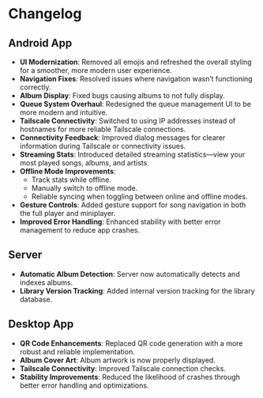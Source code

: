 # Changelog

## Android App
- **UI Modernization**: Removed all emojis and refreshed the overall styling for a smoother, more modern user experience.
- **Navigation Fixes**: Resolved issues where navigation wasn’t functioning correctly.
- **Album Display**: Fixed bugs causing albums to not fully display.
- **Queue System Overhaul**: Redesigned the queue management UI to be more modern and intuitive.
- **Tailscale Connectivity**: Switched to using IP addresses instead of hostnames for more reliable Tailscale connections.
- **Connectivity Feedback**: Improved dialog messages for clearer information during Tailscale or connectivity issues.
- **Streaming Stats**: Introduced detailed streaming statistics—view your most played songs, albums, and artists.
- **Offline Mode Improvements**:
  - Track stats while offline.
  - Manually switch to offline mode.
  - Reliable syncing when toggling between online and offline modes.
- **Gesture Controls**: Added gesture support for song navigation in both the full player and miniplayer.
- **Improved Error Handling**: Enhanced stability with better error management to reduce app crashes.

## Server
- **Automatic Album Detection**: Server now automatically detects and indexes albums.
- **Library Version Tracking**: Added internal version tracking for the library database.

## Desktop App
- **QR Code Enhancements**: Replaced QR code generation with a more robust and reliable implementation.
- **Album Cover Art**: Album artwork is now properly displayed.
- **Tailscale Connectivity**: Improved Tailscale connection checks.
- **Stability Improvements**: Reduced the likelihood of crashes through better error handling and optimizations.
